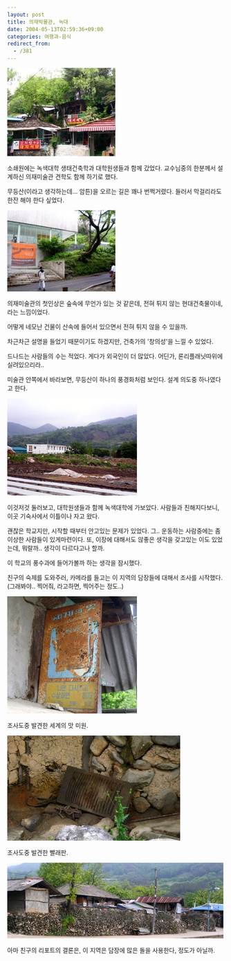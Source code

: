 ```yaml
---
layout: post
title: 의재박물관, 녹대
date: 2004-05-13T02:59:36+09:00
categories: 여행과-음식
redirect_from:
  - /381
---
```


![ ](/assets/media/photo_f300_4_PICT0150s.jpg)

소쇄원에는 녹색대학 생태건축학과 대학원생들과 함께 갔었다. 교수님중의 한분께서 설계하신 의재미술관 견학도 함께 하기로 했다.

무등산(이라고 생각하는데... 암튼)을 오르는 길은 꽤나 번쩍거렸다. 들러서 막걸리라도 한잔 해야 한다 싶었다.

![ ](/assets/media/photo_f300_4_PICT0153.jpg)

의재미술관의 첫인상은 숲속에 무언가 있는 것 같은데, 전혀 튀지 않는 현대건축물이네, 라는 느낌이었다.

어떻게 네모난 건물이 산속에 들어서 있으면서 전혀 튀지 않을 수 있을까.

차근차근 설명을 들었기 때문이기도 하겠지만, 건축가의 '창의성'을 느낄 수 있었다.

드나드는 사람들의 수는 적었다. 게다가 외국인이 더 많았다. 어딘가, 론리플래닛따위에 실려있으리라..

미술관 안쪽에서 바라보면, 무등산이 하나의 풍경화처럼 보인다. 설계 의도중 하나였다고 한다.

![ ](/assets/media/photo_f300_4_PICT0170.jpg)

이것저것 둘러보고, 대학원생들과 함께 녹색대학에 가보았다. 사람들과 친해지다보니, 이곳 기숙사에서 이틀이나 자고 왔다.

괜찮은 학교지만, 시작할 때부터 안고있는 문제가 있었다. 그.. 운동하는 사람중에는 좀 이상한 사람들이 있게마련이다. 또, 이장에 대해서도 않좋은 생각을 갖고있는 이도 있었는데, 뭐랄까.. 생각이 다르다고나 할까.

이 학교의 풍수과에 들어가볼까 하는 생각을 잠시했다.

친구의 숙제를 도와주러, 카메라를 들고는 이 지역의 담장들에 대해서 조사를 시작했다. (그래봐야.. 찍어줘, 라고하면, 찍어주는 정도..)

![ ](/assets/media/photo_f300_4_PICT0168.jpg)

조사도중 발견한 세계의 맛 미원.

![ ](/assets/media/photo_f300_4_PICT0171s.jpg)

조사도중 발견한 빨래판.

![ ](/assets/media/photo_f300_4_PICT0173s.jpg)

아마 친구의 리포트의 결론은, 이 지역은 담장에 많은 돌을 사용한다, 정도가 아닐까.
